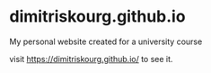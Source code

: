 # dimitriskourg.github.io
My personal website created for a university course

visit https://dimitriskourg.github.io/ to see it.
